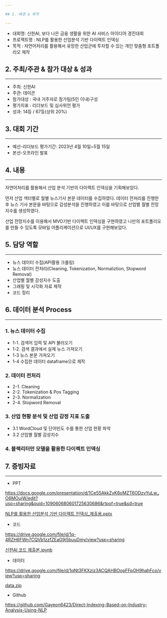 ```yaml
---

## 1. 배경 & 목적

---
```


- 대회명: 신한AI, 보다 나은 금융 생활을 위한 AI 서비스 아이디어 경진대회
- 프로젝트명 : NLP를 활용한 산업분석 기반 다이렉트 인덱싱
- 목적 : 자연어처리를 활용해서 유망한 산업군에 투자할 수 있는 개인 맞춤형 포트폴리오 제작

## 2. 주최/주관 & 참가 대상 & 성과

---

- 주최: 신한AI
- 주관: 데이콘
- 참가대상 : 국내 거주자로 참가팀(5인 이내)구성
- 평가지표 : 리더보드 및 심사위언 평가
- 성과: 14등 / 67등(상위 20%)

## 3. 대회 기간

---

- 예선-리더보드 평가기간: 2023년 4월 10일~5월 15일
- 본선-오프라인 발표

## 4. 내용

---

자연어처리를 활용해서 산업 분석 기반의 다이렉트 인덱싱을 기획해보았다.

먼저 산업 섹터별로 월별 뉴스기사 본문 데이터를 수집하였다. 데이터 전처리를 진행한 후 뉴스 기사 본문을 바탕으로 감성분석을 진행하였고 이를 바탕으로 산업별 월별 전망지수를 생성하였다.

산업 전망지수를 이용해서 MVO기반 다이렉트 인덱싱을 구현하였고 나만의 포트폴리오를 만들 수 있도록 모바일 어플리케이션으로 UI/UX를 구현해보았다.

## 5. 담당 역할

---

- 뉴스 데이터 수집(API활용 크롤링)
- 뉴스 데이터 전처리(Cleaning, Tokenization, Normaliztion, Stopword Removal)
- 산업별 월별 감성지수 도출
- 그래핑 및 시각화 자료 제작
- 코드 정리

## 6. 데이터 분석 Process

---

### 1. 뉴스 데이터 수집

- 1-1. 검색어 입력 및 API 불러오기
- 1-2. 검색 결과에서 실제 뉴스 가져오기
- 1-3 뉴스 본문 가져오기
- 1-4 수집한 데이터 dataframe으로 제작

### 2. 데이터 전처리

- 2-1. Cleaning
- 2-2. Tokenization & Pos Tagging
- 2-3. Normalization
- 2-4. Stopword Removal

### 3. 산업 현황 분석 및 산업 감정 지표 도출

- 3.1 WordCloud 및 단어빈도 수를 통한 산업 현황 파악
- 3.2 산업별 월별 감성지수

### 4. 블랙리터만 모델을 활용한 다이렉트 인덱싱

## 7. 증빙자료

---

- PPT

https://docs.google.com/presentation/d/1Ce55AkkZyK6oMZT6ODzvYuLw_O6MOujW/edit?usp=sharing&ouid=109060680601725630686&rtpof=true&sd=true

[NLP를 활용한 산업분석 기반 다이렉트 인덱싱_제출용.pptx](https://s3-us-west-2.amazonaws.com/secure.notion-static.com/720262de-080d-4b3b-bf95-78ced06c9744/NLP%EB%A5%BC_%ED%99%9C%EC%9A%A9%ED%95%9C_%EC%82%B0%EC%97%85%EB%B6%84%EC%84%9D_%EA%B8%B0%EB%B0%98_%EB%8B%A4%EC%9D%B4%EB%A0%89%ED%8A%B8_%EC%9D%B8%EB%8D%B1%EC%8B%B1_%EC%A0%9C%EC%B6%9C%EC%9A%A9.pptx)

- 코드

https://drive.google.com/file/d/1q-4RZH6FWn7CQVb1zzfZEaG9j5buuDmy/view?usp=sharing

[신한AI 코드 제출본.ipynb](https://s3-us-west-2.amazonaws.com/secure.notion-static.com/c01d8235-62c7-425e-9004-973e73b6d098/%EC%8B%A0%ED%95%9CAI_%EC%BD%94%EB%93%9C_%EC%A0%9C%EC%B6%9C%EB%B3%B8.ipynb)

- 데이터

https://drive.google.com/file/d/1qNt3FKXziz3ACQAHBOopFFpOH9hahFco/view?usp=sharing

[data.zip](https://s3-us-west-2.amazonaws.com/secure.notion-static.com/baeadcf9-b9c8-4b49-b132-85cc1670aec0/data.zip)

- Github

https://github.com/Gayeon6423/Direct-Indexing-Based-on-Industry-Analysis-Using-NLP
